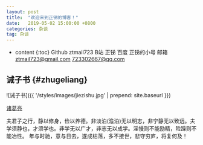 ```yaml
---
layout: post
title:  "欢迎来到正锑的博客！"
date:   2019-05-02 15:00:00 +0800
categories: 杂谈
tag: 杂谈
---
```


* content
{:toc}
Github 
    ztmail723
B站
    正锑
百度
    正锑的小号
邮箱
    ztmail723@gmail.com
    723302667@qq.com


诫子书				{#zhugeliang}
------------------------

![诫子书]({{ '/styles/images/jiezishu.jpg' | prepend: site.baseurl  }})


[诸葛亮](#)


夫君子之行，静以修身，俭以养德。非淡泊(澹泊)无以明志，非宁静无以致远。夫学须静也，才须学也。非学无以广才，非志无以成学。淫慢则不能励精，险躁则不能冶性。
年与时驰，意与日去，遂成枯落，多不接世，悲守穷庐，将复何及！


[正锑的小号]:      http://tieba.baidu.com/home/main/?un=%E6%AD%A3%E9%94%91%E7%9A%84%E5%B0%8F%E5%8F%B7
[正锑]:      https://space.bilibili.com/291524
[jekyll-gh]:   https://github.com/jekyll/jekyll
[jekyll-help]: https://github.com/jekyll/jekyll-help
